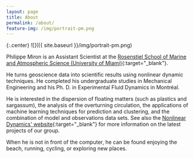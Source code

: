 ```yaml
---
layout: page
title: About
permalink: /about/
feature-img: /img/portrait-pm.png
---
```

{:.center}
![]({{ site.baseurl }}/img/portrait-pm.png)

Philippe Miron is an Assistant Scientist at the [Rosenstiel School of Marine and Atmospheric Science (University of Miami)](https://www.rsmas.miami.edu/){:target="_blank"}.

He turns geoscience data into scientific results using nonlinear dynamic techniques. He completed his undergraduate studies in Mechanical Engineering and his Ph. D. in Experimental Fluid Dynamics in Montréal.

He is interested in the dispersion of floating matters (such as plastics and sargassum), the analysis of the overturning circulation, the applications of machine learning techniques for prediction and clustering, and the combination of model and observations data sets. See also the [Nonlinear Dynamics' website](https://nonlinear.rsmas.miami.edu/){:target="_blank"} for more information on the latest projects of our group.

When he is not in front of the computer, he can be found enjoying the beach, running, cycling, or exploring new places.
